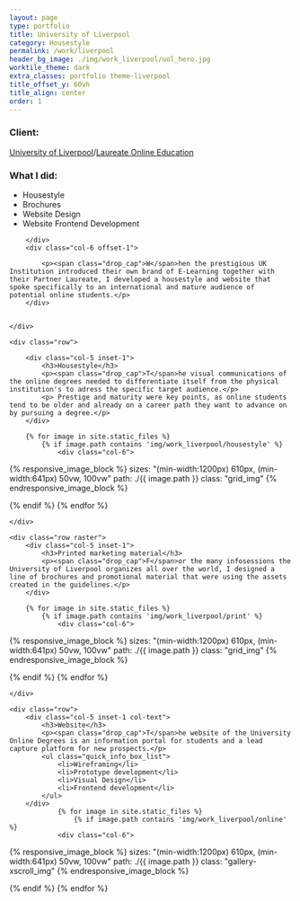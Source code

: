 ```yaml
---
layout: page
type: portfolio
title: University of Liverpool
category: Housestyle
permalink: /work/liverpool
header_bg_image: ./img/work_liverpool/uol_hero.jpg
worktile_theme: dark
extra_classes: portfolio theme-liverpool
title_offset_y: 60vh
title_align: center
order: 1
---
```


<div class="wrapper">
	<div class="row row--aligncenter">		
		<div class="col-4">
			<div class="infobox">
				<h3>Client:</h3>
				<p><a href="https://www.liverpool.ac.uk/online-programmes/">University of Liverpool</a>/<a href="https://laureate.net">Laureate Online Education</a></p>
				<h3>What I did:</h3>
				<ul>
					<li>Housestyle</li>
					<li>Brochures</li>
					<li>Website Design</li>
					<li>Website Frontend Development</li>
				</ul>
			</div>

		</div>
		<div class="col-6 offset-1">
			
			<p><span class="drop_cap">W</span>hen the prestigious UK Institution introduced their own brand of E-Learning together with their Partner Laureate, I developed a housestyle and website that spoke specifically to an international and mature audience of potential online students.</p>
		</div>
		
		
	</div>

	<div class="row">		
	
		<div class="col-5 inset-1">
			<h3>Housestyle</h3>
			<p><span class="drop_cap">T</span>he visual communications of the online degrees needed to differentiate itself from the physical institution's to adress the specific target audience.</p>
			<p> Prestige and maturity were key points, as online students tend to be older and already on a career path they want to advance on by pursuing a degree.</p>
		</div>

		{% for image in site.static_files %}
		    {% if image.path contains 'img/work_liverpool/housestyle' %}
		    	<div class="col-6">			        
{% responsive_image_block %}
sizes: "(min-width:1200px) 610px, (min-width:641px) 50vw, 100vw"
path:  ./{{ image.path }}
class: "grid_img"
{% endresponsive_image_block %}
			    </div>
		    {% endif %}
		{% endfor %}
			
	</div>

	<div class="row raster">				
		<div class="col-5 inset-1">
			<h3>Printed marketing material</h3>
			<p><span class="drop_cap">F</span>or the many infosessions the University of Liverpool organizes all over the world, I designed a line of brochures and promotional material that were using the assets created in the guidelines.</p>
		</div>

		{% for image in site.static_files %}
		    {% if image.path contains 'img/work_liverpool/print' %}
		    	<div class="col-6">			        
{% responsive_image_block %}
sizes: "(min-width:1200px) 610px, (min-width:641px) 50vw, 100vw"
path:  ./{{ image.path }}
class: "grid_img"
{% endresponsive_image_block %}
			    </div>
		    {% endif %}
		{% endfor %}

	</div>

	<div class="row">		
		<div class="col-5 inset-1 col-text">
			<h3>Website</h3>
			<p><span class="drop_cap">T</span>he website of the University Online Degrees is an information portal for students and a lead capture platform for new prospects.</p>
			<ul class="quick_info_box_list">
				<li>Wireframing</li>
				<li>Prototype development</li>
				<li>Visual Design</li>
				<li>Frontend development</li>
			</ul>
		</div>
				{% for image in site.static_files %}
				    {% if image.path contains 'img/work_liverpool/online' %}			
				<div class="col-6">		        
{% responsive_image_block %}
sizes: "(min-width:1200px) 610px, (min-width:641px) 50vw, 100vw"
path:  ./{{ image.path }}
class: "gallery-xscroll_img"
{% endresponsive_image_block %}
				</div>
				    {% endif %}
				{% endfor %}		
	</div>

	

</div>